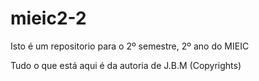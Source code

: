 # mieic2-2
Isto é um repositorio para o 2º semestre, 2º ano do MIEIC

Tudo o que está aqui é da autoria de J.B.M (Copyrights)
